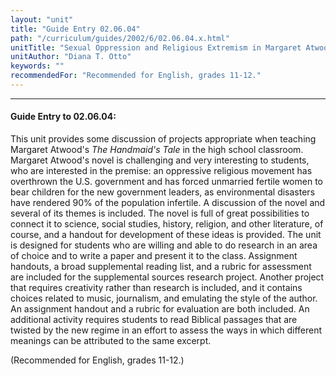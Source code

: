 ```yaml
---
layout: "unit"
title: "Guide Entry 02.06.04"
path: "/curriculum/guides/2002/6/02.06.04.x.html"
unitTitle: "Sexual Oppression and Religious Extremism in Margaret Atwood's The Handmaid's Tale"
unitAuthor: "Diana T. Otto"
keywords: ""
recommendedFor: "Recommended for English, grades 11-12."
---
```

<body>
<hr/>
<h4>
Guide Entry to 02.06.04:
</h4>
<p>
This unit provides some discussion of projects appropriate when teaching Margaret Atwood's
<i>
The Handmaid's Tale
</i>
in the high school classroom. Margaret Atwood's novel is challenging and very interesting to students, who are interested in the premise: an oppressive religious movement has overthrown the U.S. government and has forced unmarried fertile women to bear children for the new government leaders, as environmental disasters have rendered 90% of the population infertile. A discussion of the novel and several of its themes is included. The novel is full of great possibilities to connect it to science, social studies, history, religion, and other literature, of course, and a handout for development of these ideas is provided. The unit is designed for students who are willing and able to do research in an area of choice and to write a paper and present it to the class. Assignment handouts, a broad supplemental reading list, and a rubric for assessment are included for the supplemental sources research project. Another project that requires creativity rather than research is included, and it contains choices related to music, journalism, and emulating the style of the author. An assignment handout and a rubric for evaluation are both included. An additional activity requires students to read Biblical passages that are twisted by the new regime in an effort to assess the ways in which different meanings can be attributed to the same excerpt.
</p>
<p>
(Recommended for English, grades 11-12.)
</p>
</body>